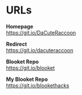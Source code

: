 # URLs

<b>Homepage</b><br/>
https://git.io/DaCuteRaccoon

<b>Redirect</b><br/>
https://git.io/dacuteraccoon

<b>Blooket Repo</b><br/>
https://git.io/blooket

<b>My Blooket Repo</b><br/>
https://git.io/blookethacks
